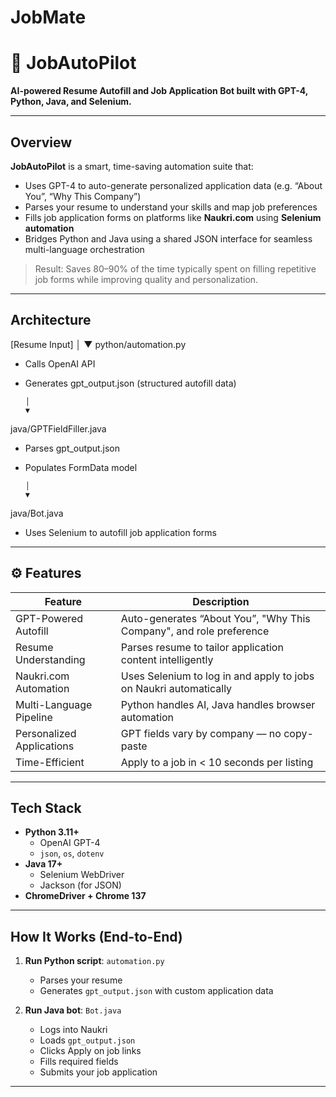 # JobMate
# 💼 JobAutoPilot

**AI-powered Resume Autofill and Job Application Bot built with GPT-4, Python, Java, and Selenium.**

---

##  Overview

**JobAutoPilot** is a smart, time-saving automation suite that:
-  Uses GPT-4 to auto-generate personalized application data (e.g. “About You”, “Why This Company”)
-  Parses your resume to understand your skills and map job preferences
-  Fills job application forms on platforms like **Naukri.com** using **Selenium automation**
-  Bridges Python and Java using a shared JSON interface for seamless multi-language orchestration

>  Result: Saves 80–90% of the time typically spent on filling repetitive job forms while improving quality and personalization.

---

##  Architecture
[Resume Input]
      │
      ▼
python/automation.py
- Calls OpenAI API
- Generates gpt_output.json (structured autofill data)

      │
      ▼
java/GPTFieldFiller.java
- Parses gpt_output.json
- Populates FormData model

      │
      ▼
java/Bot.java
- Uses Selenium to autofill job application forms



---

## ⚙️ Features

| Feature                        | Description                                                                 |
|-------------------------------|-----------------------------------------------------------------------------|
|  GPT-Powered Autofill        | Auto-generates “About You”, "Why This Company", and role preference         |
|  Resume Understanding        | Parses resume to tailor application content intelligently                   |
|  Naukri.com Automation       | Uses Selenium to log in and apply to jobs on Naukri automatically           |
|  Multi-Language Pipeline     | Python handles AI, Java handles browser automation                          |
|  Personalized Applications   | GPT fields vary by company — no copy-paste                                 |
|  Time-Efficient               | Apply to a job in < 10 seconds per listing                                 |

---

##  Tech Stack

- **Python 3.11+**
  - OpenAI GPT-4
  - `json`, `os`, `dotenv`
- **Java 17+**
  - Selenium WebDriver
  - Jackson (for JSON)
- **ChromeDriver + Chrome 137**

---

##  How It Works (End-to-End)

1. **Run Python script**: `automation.py`
   - Parses your resume
   - Generates `gpt_output.json` with custom application data

2. **Run Java bot**: `Bot.java`
   - Logs into Naukri
   - Loads `gpt_output.json`
   - Clicks Apply on job links
   - Fills required fields
   - Submits your job application

---


